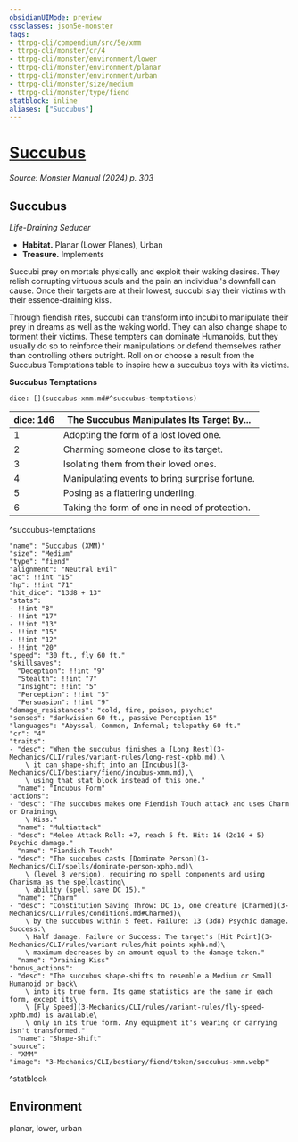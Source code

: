 ```yaml
---
obsidianUIMode: preview
cssclasses: json5e-monster
tags:
- ttrpg-cli/compendium/src/5e/xmm
- ttrpg-cli/monster/cr/4
- ttrpg-cli/monster/environment/lower
- ttrpg-cli/monster/environment/planar
- ttrpg-cli/monster/environment/urban
- ttrpg-cli/monster/size/medium
- ttrpg-cli/monster/type/fiend
statblock: inline
aliases: ["Succubus"]
---
```

# [Succubus](3-Mechanics\CLI\bestiary\fiend/succubus-xmm.md)
*Source: Monster Manual (2024) p. 303*  

## Succubus

*Life-Draining Seducer*

- **Habitat.** Planar (Lower Planes), Urban  
- **Treasure.** Implements  

Succubi prey on mortals physically and exploit their waking desires. They relish corrupting virtuous souls and the pain an individual's downfall can cause. Once their targets are at their lowest, succubi slay their victims with their essence-draining kiss.

Through fiendish rites, succubi can transform into incubi to manipulate their prey in dreams as well as the waking world. They can also change shape to torment their victims. These tempters can dominate Humanoids, but they usually do so to reinforce their manipulations or defend themselves rather than controlling others outright. Roll on or choose a result from the Succubus Temptations table to inspire how a succubus toys with its victims.

**Succubus Temptations**

`dice: [](succubus-xmm.md#^succubus-temptations)`

| dice: 1d6 | The Succubus Manipulates Its Target By... |
|-----------|-------------------------------------------|
| 1 | Adopting the form of a lost loved one. |
| 2 | Charming someone close to its target. |
| 3 | Isolating them from their loved ones. |
| 4 | Manipulating events to bring surprise fortune. |
| 5 | Posing as a flattering underling. |
| 6 | Taking the form of one in need of protection. |
^succubus-temptations

```statblock
"name": "Succubus (XMM)"
"size": "Medium"
"type": "fiend"
"alignment": "Neutral Evil"
"ac": !!int "15"
"hp": !!int "71"
"hit_dice": "13d8 + 13"
"stats":
- !!int "8"
- !!int "17"
- !!int "13"
- !!int "15"
- !!int "12"
- !!int "20"
"speed": "30 ft., fly 60 ft."
"skillsaves":
  "Deception": !!int "9"
  "Stealth": !!int "7"
  "Insight": !!int "5"
  "Perception": !!int "5"
  "Persuasion": !!int "9"
"damage_resistances": "cold, fire, poison, psychic"
"senses": "darkvision 60 ft., passive Perception 15"
"languages": "Abyssal, Common, Infernal; telepathy 60 ft."
"cr": "4"
"traits":
- "desc": "When the succubus finishes a [Long Rest](3-Mechanics/CLI/rules/variant-rules/long-rest-xphb.md),\
    \ it can shape-shift into an [Incubus](3-Mechanics/CLI/bestiary/fiend/incubus-xmm.md),\
    \ using that stat block instead of this one."
  "name": "Incubus Form"
"actions":
- "desc": "The succubus makes one Fiendish Touch attack and uses Charm or Draining\
    \ Kiss."
  "name": "Multiattack"
- "desc": "Melee Attack Roll: +7, reach 5 ft. Hit: 16 (2d10 + 5) Psychic damage."
  "name": "Fiendish Touch"
- "desc": "The succubus casts [Dominate Person](3-Mechanics/CLI/spells/dominate-person-xphb.md)\
    \ (level 8 version), requiring no spell components and using Charisma as the spellcasting\
    \ ability (spell save DC 15)."
  "name": "Charm"
- "desc": "Constitution Saving Throw: DC 15, one creature [Charmed](3-Mechanics/CLI/rules/conditions.md#Charmed)\
    \ by the succubus within 5 feet. Failure: 13 (3d8) Psychic damage. Success:\
    \ Half damage. Failure or Success: The target's [Hit Point](3-Mechanics/CLI/rules/variant-rules/hit-points-xphb.md)\
    \ maximum decreases by an amount equal to the damage taken."
  "name": "Draining Kiss"
"bonus_actions":
- "desc": "The succubus shape-shifts to resemble a Medium or Small Humanoid or back\
    \ into its true form. Its game statistics are the same in each form, except its\
    \ [Fly Speed](3-Mechanics/CLI/rules/variant-rules/fly-speed-xphb.md) is available\
    \ only in its true form. Any equipment it's wearing or carrying isn't transformed."
  "name": "Shape-Shift"
"source":
- "XMM"
"image": "3-Mechanics/CLI/bestiary/fiend/token/succubus-xmm.webp"
```
^statblock

## Environment

planar, lower, urban
